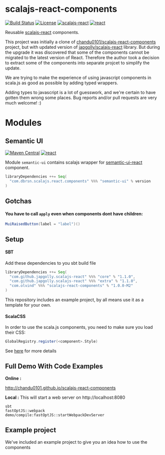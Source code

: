 scalajs-react-components
========================

[![Build Status](https://travis-ci.org/dborisenko/scalajs-react-components.svg?branch=master)](https://travis-ci.org/dborisenko/scalajs-react-components)
[![License](https://img.shields.io/github/license/dborisenko/scalajs-react-components.svg)](LICENSE)
[![scalajs-react](https://img.shields.io/badge/scalajs--react-1.2.3-blue.svg)](https://github.com/japgolly/scalajs-react)
[![react](https://img.shields.io/badge/react-16.5.0-blue.svg)](https://reactjs.org)

Reusable [scalajs-react](https://github.com/japgolly/scalajs-react) components.

This project was initially a clone of [chandu0101/scalajs-react-components](https://github.com/chandu0101/scalajs-react-components) project, but with updated version of [japgolly/scalajs-react](https://github.com/japgolly/scalajs-react) library. But during the upgrade it was discovered that some of the components cannot be migrated to the latest version of React. Therefore the author took a decision to extract some of the components into separate projcet to simplify the update.

We are trying to make the experience of using javascript components in scala.js as good as possible by adding typed wrappers.

Adding types to javascript is a lot of guesswork, and we're certain to have gotten them wrong
 some places. Bug reports and/or pull requests are very much welcome! :)

# Modules

## Semantic UI
[![Maven Central](https://img.shields.io/maven-central/v/com.dbrsn.scalajs.react.components/semantic-ui_sjs0.6_2.12.svg)](https://maven-badges.herokuapp.com/maven-central/com.dbrsn.scalajs.react.components/semantic-ui_sjs0.6_2.12)
[![react](https://img.shields.io/badge/semantic--ui--react-0.82.3-blue.svg)](https://www.npmjs.com/package/semantic-ui-react)

Module `semantic-ui` contains scalajs wrapper for [semantic-ui-react](https://react.semantic-ui.com) component.

```scala
libraryDependencies ++= Seq(
  "com.dbrsn.scalajs.react.components" %%% "semantic-ui" % version
)
```

## Gotchas

#### You have to call `apply` even when components dont have children:
```scala
MuiRaisedButton(label = "label")()
```

## Setup

#### SBT
Add these dependencies to you sbt build file
```scala
libraryDependencies ++= Seq(
  "com.github.japgolly.scalajs-react" %%% "core" % "1.1.0",
  "com.github.japgolly.scalajs-react" %%% "extra" % "1.1.0",
  "com.olvind" %%% "scalajs-react-components" % "1.0.0-M2"
)
```

This repository includes an example project, by all means use it as a template for your own.


#### ScalaCSS
In order to use the scala.js components, you need to make sure you load their CSS:
```scala
GlobalRegistry.register(<component>.Style)
```
See [here](https://japgolly.github.io/scalacss/book/ext/react.html) for more details

## Full Demo With Code Examples

**Online :**

http://chandu0101.github.io/scalajs-react-components

**Local :** This will start a web server on http://localhost:8080
```
sbt 
fastOptJS::webpack
demo/compile:fastOptJS::startWebpackDevServer

```

## Example project

We've included an example project to give you an idea how to use the components